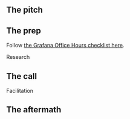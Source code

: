 

## The pitch



## The prep

Follow [the Grafana Office Hours checklist here](templates/GOH%20checklist.md).

Research

## The call

Facilitation

## The aftermath

